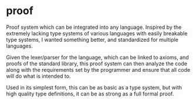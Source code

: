 # proof

Proof system which can be integrated into any language. Inspired by the
extremely lacking type systems of various languages with easily breakable type
systems, I wanted something better, and standardized for multiple languages.

Given the lexer/parser for the language, which can be linked to axioms, and
proofs of the standard library, this proof system can then analyze the code
along with the requirements set by the programmer and ensure that all code will
do what is intended to.

Used in its simplest form, this can be as basic as a type system, but with high
quality type definitions, it can be as strong as a full formal proof.
